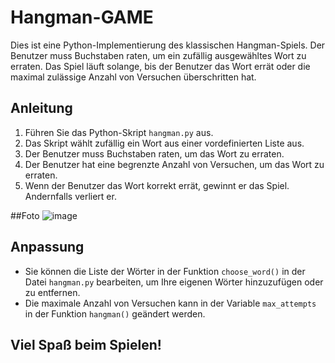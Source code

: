 # Hangman-GAME

Dies ist eine Python-Implementierung des klassischen Hangman-Spiels. Der Benutzer muss Buchstaben raten, um ein zufällig ausgewähltes Wort zu erraten. Das Spiel läuft solange, bis der Benutzer das Wort errät oder die maximal zulässige Anzahl von Versuchen überschritten hat.

## Anleitung

1. Führen Sie das Python-Skript `hangman.py` aus.
2. Das Skript wählt zufällig ein Wort aus einer vordefinierten Liste aus.
3. Der Benutzer muss Buchstaben raten, um das Wort zu erraten.
4. Der Benutzer hat eine begrenzte Anzahl von Versuchen, um das Wort zu erraten.
5. Wenn der Benutzer das Wort korrekt errät, gewinnt er das Spiel. Andernfalls verliert er.


##Foto
![image](https://github.com/Atakan-24/Hangman-GAME/assets/93819298/99c0b4fa-5881-456a-9655-dd2763ba38aa)


## Anpassung

- Sie können die Liste der Wörter in der Funktion `choose_word()` in der Datei `hangman.py` bearbeiten, um Ihre eigenen Wörter hinzuzufügen oder zu entfernen.
- Die maximale Anzahl von Versuchen kann in der Variable `max_attempts` in der Funktion `hangman()` geändert werden.

## Viel Spaß beim Spielen!



